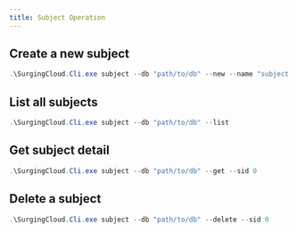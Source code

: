 ```yaml
---
title: Subject Operation
---
```



## Create a new subject

```powershell
.\SurgingCloud.Cli.exe subject --db "path/to/db" --new --name "subject name" --pwd "subject password" --hashAlg 0
```

## List all subjects

```powershell
.\SurgingCloud.Cli.exe subject --db "path/to/db" --list
```

## Get subject detail

```powershell
.\SurgingCloud.Cli.exe subject --db "path/to/db" --get --sid 0
```

## Delete a subject

```powershell
.\SurgingCloud.Cli.exe subject --db "path/to/db" --delete --sid 0
```